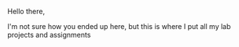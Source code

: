 Hello there,

I'm not sure how you ended up here, but this is where I put all my lab projects and assignments
